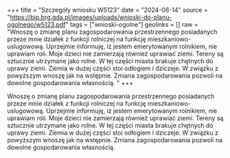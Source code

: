 +++
title = "Szczegóły wniosku W5123"
date = "2024-06-14"
source = "https://bip.brg.gda.pl/images/uploads/wnioski-do-planu-ogolnego/w5123.pdf"
tags = ["wnioski-ogolne"]
geolinks = []
raw = "Wnoszę o zmianę planu zagospodarowania przestrzennego posiadanych przeze mnie działek z funkcji rolniczej na funkcję mieszkaniowo-uslugowową. Uprzejmie informuję, iż jestem emerytowanym rolnikiem, nie uprawiam roli. Moje dzieci nie zamierzają również uprawiać ziemi. Tereny są sztucznie utrzymane jako rolne. W tej części miasta brakuje chętnych do uprawy ziemi. Ziemia w dużej części stoi odłogiem i dziczeje. W związku z powyższym wnoszę jak na wstępnie. Zmiana zagospodarowania pozwoli na dowolne gospodarowania własnością. "
+++

Wnoszę o zmianę planu zagospodarowania przestrzennego posiadanych przeze mnie
działek z funkcji rolniczej na funkcję mieszkaniowo-uslugowową. Uprzejmie informuję, iż jestem
emerytowanym rolnikiem, nie uprawiam roli. Moje dzieci nie zamierzają również uprawiać ziemi.
Tereny są sztucznie utrzymane jako rolne. W tej części miasta brakuje chętnych do uprawy
ziemi. Ziemia w dużej części stoi odłogiem i dziczeje. W związku z powyższym wnoszę jak na
wstępnie. Zmiana zagospodarowania pozwoli na dowolne gospodarowania własnością.



